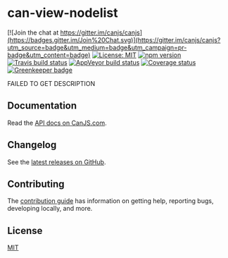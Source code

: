 # can-view-nodelist

[![Join the chat at https://gitter.im/canjs/canjs](https://badges.gitter.im/Join%20Chat.svg)](https://gitter.im/canjs/canjs?utm_source=badge&utm_medium=badge&utm_campaign=pr-badge&utm_content=badge)
[![License: MIT](https://img.shields.io/badge/license-MIT-blue.svg)](https://github.com/canjs/can-view-nodelist/blob/master/LICENSE.md)
[![npm version](https://badge.fury.io/js/can-view-nodelist.svg)](https://www.npmjs.com/package/can-view-nodelist)
[![Travis build status](https://travis-ci.org/canjs/can-view-nodelist.svg?branch=master)](https://travis-ci.org/canjs/can-view-nodelist)
[![AppVeyor build status](https://ci.appveyor.com/api/projects/status/github/canjs/can-view-nodelist?branch=master&svg=true)](https://ci.appveyor.com/project/matthewp/can-view-nodelist)
[![Coverage status](https://coveralls.io/repos/github/canjs/can-view-nodelist/badge.svg?branch=master)](https://coveralls.io/github/canjs/can-view-nodelist?branch=master)
[![Greenkeeper badge](https://badges.greenkeeper.io/canjs/can-view-nodelist.svg)](https://greenkeeper.io/)

FAILED TO GET DESCRIPTION

## Documentation

Read the [API docs on CanJS.com](https://canjs.com/doc/can-view-nodelist.html).

## Changelog

See the [latest releases on GitHub](https://github.com/canjs/can-view-nodelist/releases).

## Contributing

The [contribution guide](https://github.com/canjs/can-view-nodelist/blob/master/CONTRIBUTING.md) has information on getting help, reporting bugs, developing locally, and more.

## License

[MIT](https://github.com/canjs/can-view-nodelist/blob/master/LICENSE.md)

